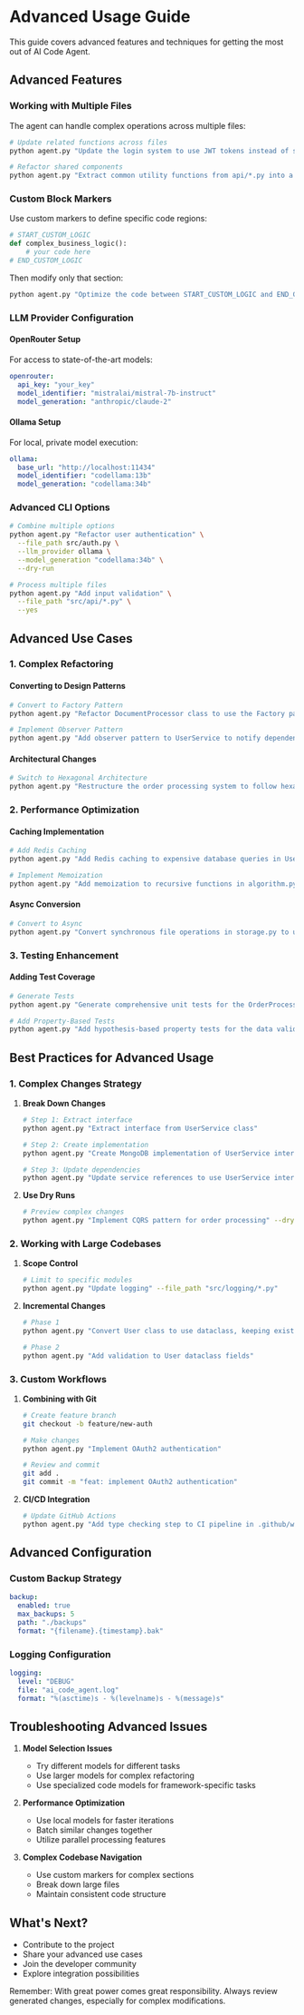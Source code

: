 # Advanced Usage Guide

This guide covers advanced features and techniques for getting the most out of AI Code Agent.

## Advanced Features

### Working with Multiple Files

The agent can handle complex operations across multiple files:

```bash
# Update related functions across files
python agent.py "Update the login system to use JWT tokens instead of session cookies" --dry-run

# Refactor shared components
python agent.py "Extract common utility functions from api/*.py into a new utils/api_helpers.py module"
```

### Custom Block Markers

Use custom markers to define specific code regions:

```python
# START_CUSTOM_LOGIC
def complex_business_logic():
    # your code here
# END_CUSTOM_LOGIC
```

Then modify only that section:
```bash
python agent.py "Optimize the code between START_CUSTOM_LOGIC and END_CUSTOM_LOGIC markers"
```

### LLM Provider Configuration

#### OpenRouter Setup
For access to state-of-the-art models:

```yaml
openrouter:
  api_key: "your_key"
  model_identifier: "mistralai/mistral-7b-instruct"
  model_generation: "anthropic/claude-2"
```

#### Ollama Setup
For local, private model execution:

```yaml
ollama:
  base_url: "http://localhost:11434"
  model_identifier: "codellama:13b"
  model_generation: "codellama:34b"
```

### Advanced CLI Options

```bash
# Combine multiple options
python agent.py "Refactor user authentication" \
  --file_path src/auth.py \
  --llm_provider ollama \
  --model_generation "codellama:34b" \
  --dry-run

# Process multiple files
python agent.py "Add input validation" \
  --file_path "src/api/*.py" \
  --yes
```

## Advanced Use Cases

### 1. Complex Refactoring

#### Converting to Design Patterns
```bash
# Convert to Factory Pattern
python agent.py "Refactor DocumentProcessor class to use the Factory pattern for different document types"

# Implement Observer Pattern
python agent.py "Add observer pattern to UserService to notify dependent services of user changes"
```

#### Architectural Changes
```bash
# Switch to Hexagonal Architecture
python agent.py "Restructure the order processing system to follow hexagonal architecture principles"
```

### 2. Performance Optimization

#### Caching Implementation
```bash
# Add Redis Caching
python agent.py "Add Redis caching to expensive database queries in UserRepository"

# Implement Memoization
python agent.py "Add memoization to recursive functions in algorithm.py"
```

#### Async Conversion
```bash
# Convert to Async
python agent.py "Convert synchronous file operations in storage.py to use aiofiles"
```

### 3. Testing Enhancement

#### Adding Test Coverage
```bash
# Generate Tests
python agent.py "Generate comprehensive unit tests for the OrderProcessor class"

# Add Property-Based Tests
python agent.py "Add hypothesis-based property tests for the data validation functions"
```

## Best Practices for Advanced Usage

### 1. Complex Changes Strategy

1. **Break Down Changes**
   ```bash
   # Step 1: Extract interface
   python agent.py "Extract interface from UserService class"
   
   # Step 2: Create implementation
   python agent.py "Create MongoDB implementation of UserService interface"
   
   # Step 3: Update dependencies
   python agent.py "Update service references to use UserService interface"
   ```

2. **Use Dry Runs**
   ```bash
   # Preview complex changes
   python agent.py "Implement CQRS pattern for order processing" --dry-run
   ```

### 2. Working with Large Codebases

1. **Scope Control**
   ```bash
   # Limit to specific modules
   python agent.py "Update logging" --file_path "src/logging/*.py"
   ```

2. **Incremental Changes**
   ```bash
   # Phase 1
   python agent.py "Convert User class to use dataclass, keeping existing methods"
   
   # Phase 2
   python agent.py "Add validation to User dataclass fields"
   ```

### 3. Custom Workflows

1. **Combining with Git**
   ```bash
   # Create feature branch
   git checkout -b feature/new-auth
   
   # Make changes
   python agent.py "Implement OAuth2 authentication"
   
   # Review and commit
   git add .
   git commit -m "feat: implement OAuth2 authentication"
   ```

2. **CI/CD Integration**
   ```bash
   # Update GitHub Actions
   python agent.py "Add type checking step to CI pipeline in .github/workflows/ci.yml"
   ```

## Advanced Configuration

### Custom Backup Strategy
```yaml
backup:
  enabled: true
  max_backups: 5
  path: "./backups"
  format: "{filename}.{timestamp}.bak"
```

### Logging Configuration
```yaml
logging:
  level: "DEBUG"
  file: "ai_code_agent.log"
  format: "%(asctime)s - %(levelname)s - %(message)s"
```

## Troubleshooting Advanced Issues

1. **Model Selection Issues**
   - Try different models for different tasks
   - Use larger models for complex refactoring
   - Use specialized code models for framework-specific tasks

2. **Performance Optimization**
   - Use local models for faster iterations
   - Batch similar changes together
   - Utilize parallel processing features

3. **Complex Codebase Navigation**
   - Use custom markers for complex sections
   - Break down large files
   - Maintain consistent code structure

## What's Next?

- Contribute to the project
- Share your advanced use cases
- Join the developer community
- Explore integration possibilities

Remember: With great power comes great responsibility. Always review generated changes, especially for complex modifications.